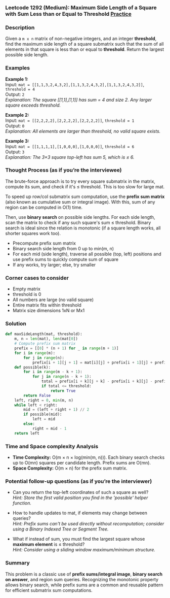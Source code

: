 ### Leetcode 1292 (Medium): Maximum Side Length of a Square with Sum Less than or Equal to Threshold [Practice](https://leetcode.com/problems/maximum-side-length-of-a-square-with-sum-less-than-or-equal-to-threshold)

### Description  
Given a `m x n` matrix of non-negative integers, and an integer **threshold**, find the maximum side length of a square submatrix such that the sum of all elements in that square is less than or equal to **threshold**. Return the largest possible side length.

### Examples  
**Example 1:**  
Input: `mat = [[1,1,3,2,4,3,2],[1,1,3,2,4,3,2],[1,1,3,2,4,3,2]]`, `threshold = 4`  
Output: `2`  
*Explanation: The square [[1,1],[1,1]] has sum = 4 and size 2. Any larger square exceeds threshold.*

**Example 2:**  
Input: `mat = [[2,2,2,2],[2,2,2,2],[2,2,2,2]]`, `threshold = 1`  
Output: `0`  
*Explanation: All elements are larger than threshold, no valid square exists.*

**Example 3:**  
Input: `mat = [[1,1,1,1],[1,0,0,0],[1,0,0,0]]`, `threshold = 6`  
Output: `3`  
*Explanation: The 3×3 square top-left has sum 5, which is ≤ 6.*

### Thought Process (as if you’re the interviewee)  
The brute-force approach is to try every square submatrix in the matrix, compute its sum, and check if it's ≤ threshold. This is too slow for large mat.

To speed up row/col submatrix sum computation, use the **prefix sum matrix** (also known as cumulative sum or integral image). With this, sum of any region can be computed in O(1) time.

Then, use **binary search** on possible side lengths. For each side length, scan the matrix to check if any such square's sum ≤ threshold. Binary search is ideal since the relation is monotonic (if a square length works, all shorter squares work too).

- Precompute prefix sum matrix
- Binary search side length from 0 up to min(m, n)
- For each mid (side length), traverse all possible (top, left) positions and use prefix sums to quickly compute sum of square
- If any works, try larger; else, try smaller

### Corner cases to consider  
- Empty matrix
- threshold is 0
- All numbers are large (no valid square)
- Entire matrix fits within threshold
- Matrix size dimensions 1xN or Mx1

### Solution

```python
def maxSideLength(mat, threshold):
    m, n = len(mat), len(mat[0])
    # Compute prefix sum matrix
    prefix = [[0] * (n + 1) for _ in range(m + 1)]
    for i in range(m):
        for j in range(n):
            prefix[i + 1][j + 1] = mat[i][j] + prefix[i + 1][j] + prefix[i][j + 1] - prefix[i][j]
    def possible(k):
        for i in range(m - k + 1):
            for j in range(n - k + 1):
                total = prefix[i + k][j + k] - prefix[i + k][j] - prefix[i][j + k] + prefix[i][j]
                if total <= threshold:
                    return True
        return False
    left, right = 0, min(m, n)
    while left < right:
        mid = (left + right + 1) // 2
        if possible(mid):
            left = mid
        else:
            right = mid - 1
    return left
```

### Time and Space complexity Analysis  
- **Time Complexity:** O(m × n × log(min(m, n))). Each binary search checks up to O(mn) squares per candidate length. Prefix sums are O(mn).
- **Space Complexity:** O(m × n) for the prefix sum matrix.

### Potential follow-up questions (as if you’re the interviewer)  
- Can you return the top-left coordinates of such a square as well?  
  *Hint: Store the first valid position you find in the 'possible' helper function.*

- How to handle updates to mat, if elements may change between queries?  
  *Hint: Prefix sums can't be used directly without recomputation; consider using a Binary Indexed Tree or Segment Tree.*

- What if instead of sum, you must find the largest square whose **maximum element** is ≤ threshold?  
  *Hint: Consider using a sliding window maximum/minimum structure.*

### Summary
This problem is a classic use of **prefix sums/integral image**, **binary search on answer**, and region sum queries. Recognizing the monotonic property allows binary search, while prefix sums are a common and reusable pattern for efficient submatrix sum computations.